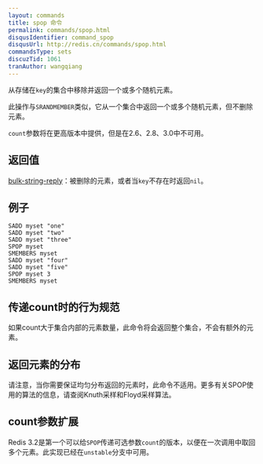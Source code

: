 ```yaml
---
layout: commands
title: spop 命令
permalink: commands/spop.html
disqusIdentifier: command_spop
disqusUrl: http://redis.cn/commands/spop.html
commandsType: sets
discuzTid: 1061
tranAuthor: wangqiang
---
```


从存储在`key`的集合中移除并返回一个或多个随机元素。

此操作与`SRANDMEMBER`类似，它从一个集合中返回一个或多个随机元素，但不删除元素。

`count`参数将在更高版本中提供，但是在2.6、2.8、3.0中不可用。

## 返回值

[bulk-string-reply](/topics/protocol.html#bulk-string-reply)：被删除的元素，或者当`key`不存在时返回`nil`。

## 例子

```cli
SADD myset "one"
SADD myset "two"
SADD myset "three"
SPOP myset
SMEMBERS myset
SADD myset "four"
SADD myset "five"
SPOP myset 3
SMEMBERS myset
```

## 传递count时的行为规范

如果count大于集合内部的元素数量，此命令将会返回整个集合，不会有额外的元素。

## 返回元素的分布

请注意，当你需要保证均匀分布返回的元素时，此命令不适用。更多有关SPOP使用的算法的信息，请查阅Knuth采样和Floyd采样算法。

## count参数扩展

Redis 3.2是第一个可以给`SPOP`传递可选参数`count`的版本，以便在一次调用中取回多个元素。此实现已经在`unstable`分支中可用。

